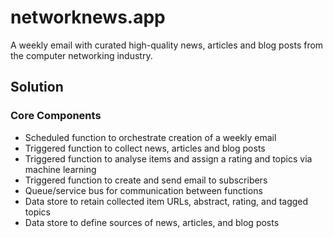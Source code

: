 # networknews.app

A weekly email with curated high-quality news, articles and blog posts from the computer networking industry.

## Solution

### Core Components

- Scheduled function to orchestrate creation of a weekly email
- Triggered function to collect news, articles and blog posts
- Triggered function to analyse items and assign a rating and topics via machine learning
- Triggered function to create and send email to subscribers
- Queue/service bus for communication between functions
- Data store to retain collected item URLs, abstract, rating, and tagged topics
- Data store to define sources of news, articles, and blog posts

